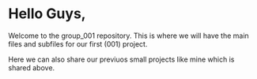 #  Hello Guys,
Welcome to the group_001 repository. This is where we will have the main files and subfiles for our first (001) project. 

Here we can also share our previuos small projects like mine which is shared above. 
